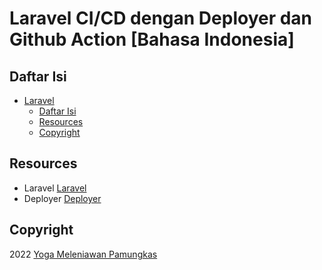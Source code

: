 # Laravel CI/CD dengan Deployer dan Github Action [Bahasa Indonesia]

## Daftar Isi
- [Laravel](#laravel)
  - [Daftar Isi](#daftar-isi)
  - [Resources](#resources)
  - [Copyright](#copyright)

## Resources
- Laravel [Laravel](https://laravel.com/docs/9.x/installation)
- Deployer [Deployer](https://deployer.org/)

## Copyright
2022 [Yoga Meleniawan Pamungkas](https://github.com/yogameleniawan)   
